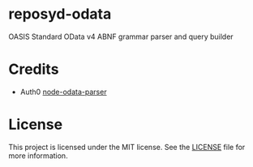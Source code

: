 # reposyd-odata
OASIS Standard OData v4 ABNF grammar parser and query builder

# Credits

- Auth0 [node-odata-parser](https://github.com/auth0/node-odata-parser)

# License

This project is licensed under the MIT license. See the [LICENSE](./LICENSE.md) file for more information.
